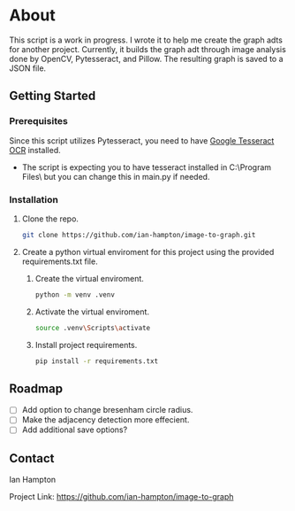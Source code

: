 # About

This script is a work in progress. I wrote it to help me create the graph adts for another project. Currently, it builds the graph adt through image analysis done by OpenCV, Pytesseract, and Pillow. The resulting graph is saved to a JSON file.

## Getting Started

### Prerequisites

Since this script utilizes Pytesseract, you need to have [Google Tesseract OCR](https://github.com/tesseract-ocr/tesseract) installed.
* The script is expecting you to have tesseract installed in C:\Program Files\ but you can change this in main.py if needed.

### Installation

1. Clone the repo.
    ```sh
   git clone https://github.com/ian-hampton/image-to-graph.git
   ```
2. Create a python virtual enviroment for this project using the provided requirements.txt file.

    1. Create the virtual enviroment.
        ```sh
        python -m venv .venv
        ```
    2. Activate the virtual enviroment.
        ```sh
        source .venv\Scripts\activate
        ```
    3. Install project requirements.
        ```sh
        pip install -r requirements.txt
        ```

## Roadmap

- [ ] Add option to change bresenham circle radius.
- [ ] Make the adjacency detection more effecient.
- [ ] Add additional save options?

## Contact

Ian Hampton

Project Link: https://github.com/ian-hampton/image-to-graph
